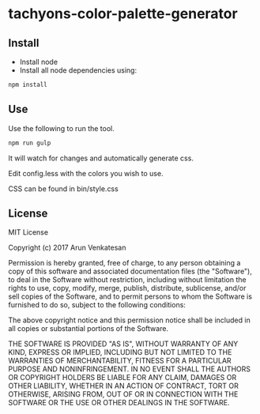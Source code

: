 # tachyons-color-palette-generator

## Install
* Install node
* Install all node dependencies using:

```bash
npm install
```

## Use
Use the following to run the tool.

```bash
npm run gulp
```

It will watch for changes and automatically generate css.

Edit config.less with the colors you wish to use.

CSS can be found in bin/style.css

## License
MIT License

Copyright (c) 2017 Arun Venkatesan

Permission is hereby granted, free of charge, to any person obtaining a copy
of this software and associated documentation files (the "Software"), to deal
in the Software without restriction, including without limitation the rights
to use, copy, modify, merge, publish, distribute, sublicense, and/or sell
copies of the Software, and to permit persons to whom the Software is
furnished to do so, subject to the following conditions:

The above copyright notice and this permission notice shall be included in all
copies or substantial portions of the Software.

THE SOFTWARE IS PROVIDED "AS IS", WITHOUT WARRANTY OF ANY KIND, EXPRESS OR
IMPLIED, INCLUDING BUT NOT LIMITED TO THE WARRANTIES OF MERCHANTABILITY,
FITNESS FOR A PARTICULAR PURPOSE AND NONINFRINGEMENT. IN NO EVENT SHALL THE
AUTHORS OR COPYRIGHT HOLDERS BE LIABLE FOR ANY CLAIM, DAMAGES OR OTHER
LIABILITY, WHETHER IN AN ACTION OF CONTRACT, TORT OR OTHERWISE, ARISING FROM,
OUT OF OR IN CONNECTION WITH THE SOFTWARE OR THE USE OR OTHER DEALINGS IN THE
SOFTWARE.
